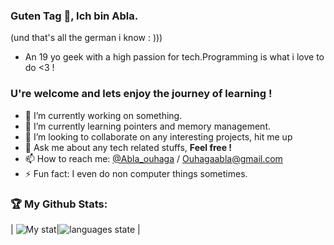 ### Guten Tag 👋, Ich bin Abla.
   (und that's all the german i know : )))
- An 19 yo geek with a high passion for tech.Programming is what i love to do <3 !
### U're welcome and lets enjoy the journey of learning !

- 🔭 I’m currently working on something.
- 🌱 I’m currently learning pointers and memory management.
- 👯 I’m looking to collaborate on any interesting projects, hit me up
- 💬 Ask me about any tech related stuffs, **Feel free !**
- 📫 How to reach me: [@Abla_ouhaga](https://www.linkedin.com/in/abla-ouhaga-74aa59188/) / Ouhagaabla@gmail.com
- ⚡ Fun fact: I even do non computer things sometimes.

### 🏆 My Github Stats:
| ![My stat](https://github-readme-stats.vercel.app/api?username=Abla-ouh&&show_icons=true&title_color=DAF7A6&icon_color=FFCD10&text_color=FFE8C0&bg_color=17202A)|![languages state](https://readme-stats-cfgj2cxdy.vercel.app/api/top-langs/?username=Abla-ouh&hide=php&theme=tokyonight)
|


